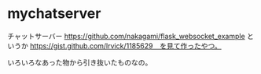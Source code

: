# mychatserver
チャットサーバー
https://github.com/nakagami/flask_websocket_example というか
https://gist.github.com/lrvick/1185629　を見て作ったやつ。

いろいろなあった物から引き抜いたものなの。